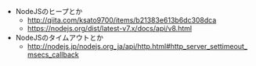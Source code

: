 - NodeJSのヒープとか
  - http://qiita.com/ksato9700/items/b21383e613b6dc308dca
  - https://nodejs.org/dist/latest-v7.x/docs/api/v8.html
- NodeJSのタイムアウトとか
  - http://nodejs.jp/nodejs.org_ja/api/http.html#http_server_settimeout_msecs_callback
